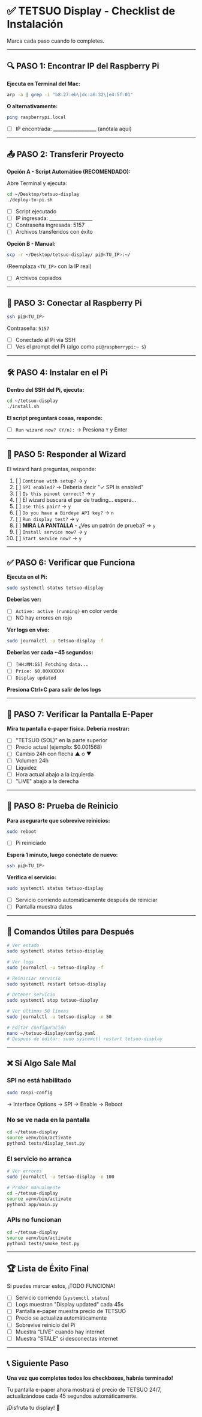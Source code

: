 # ✅ TETSUO Display - Checklist de Instalación

Marca cada paso cuando lo completes.

---

## 🔍 PASO 1: Encontrar IP del Raspberry Pi

**Ejecuta en Terminal del Mac:**
```bash
arp -a | grep -i "b8:27:eb\|dc:a6:32\|e4:5f:01"
```

**O alternativamente:**
```bash
ping raspberrypi.local
```

- [ ] IP encontrada: __________________ (anótala aquí)

---

## 📤 PASO 2: Transferir Proyecto

**Opción A - Script Automático (RECOMENDADO):**

Abre Terminal y ejecuta:
```bash
cd ~/Desktop/tetsuo-display
./deploy-to-pi.sh
```

- [ ] Script ejecutado
- [ ] IP ingresada: __________________
- [ ] Contraseña ingresada: 5157
- [ ] Archivos transferidos con éxito

**Opción B - Manual:**
```bash
scp -r ~/Desktop/tetsuo-display/ pi@<TU_IP>:~/
```
(Reemplaza `<TU_IP>` con la IP real)

- [ ] Archivos copiados

---

## 🔌 PASO 3: Conectar al Raspberry Pi

```bash
ssh pi@<TU_IP>
```
Contraseña: `5157`

- [ ] Conectado al Pi vía SSH
- [ ] Ves el prompt del Pi (algo como `pi@raspberrypi:~ $`)

---

## 🛠️ PASO 4: Instalar en el Pi

**Dentro del SSH del Pi, ejecuta:**
```bash
cd ~/tetsuo-display
./install.sh
```

**El script preguntará cosas, responde:**
- [ ] `Run wizard now? (Y/n):` → Presiona `Y` y Enter

---

## 🎯 PASO 5: Responder al Wizard

El wizard hará preguntas, responde:

1. [ ] `Continue with setup?` → `y`
2. [ ] `SPI enabled?` → Debería decir "✓ SPI is enabled"
3. [ ] `Is this pinout correct?` → `y`
4. [ ] El wizard buscará el par de trading... espera...
5. [ ] `Use this pair?` → `y`
6. [ ] `Do you have a Birdeye API key?` → `n`
7. [ ] `Run display test?` → `y`
8. [ ] **MIRA LA PANTALLA** - ¿Ves un patrón de prueba? → `y`
9. [ ] `Install service now?` → `y`
10. [ ] `Start service now?` → `y`

---

## ✅ PASO 6: Verificar que Funciona

**Ejecuta en el Pi:**
```bash
sudo systemctl status tetsuo-display
```

**Deberías ver:**
- [ ] `Active: active (running)` en color verde
- [ ] NO hay errores en rojo

**Ver logs en vivo:**
```bash
sudo journalctl -u tetsuo-display -f
```

**Deberías ver cada ~45 segundos:**
- [ ] `[HH:MM:SS] Fetching data...`
- [ ] `Price: $0.00XXXXXX`
- [ ] `Display updated`

**Presiona Ctrl+C para salir de los logs**

---

## 👀 PASO 7: Verificar la Pantalla E-Paper

**Mira tu pantalla e-paper física. Debería mostrar:**

- [ ] "TETSUO (SOL)" en la parte superior
- [ ] Precio actual (ejemplo: $0.001568)
- [ ] Cambio 24h con flecha ▲ o ▼
- [ ] Volumen 24h
- [ ] Liquidez
- [ ] Hora actual abajo a la izquierda
- [ ] "LIVE" abajo a la derecha

---

## 🎉 PASO 8: Prueba de Reinicio

**Para asegurarte que sobrevive reinicios:**

```bash
sudo reboot
```

- [ ] Pi reiniciado

**Espera 1 minuto, luego conéctate de nuevo:**
```bash
ssh pi@<TU_IP>
```

**Verifica el servicio:**
```bash
sudo systemctl status tetsuo-display
```

- [ ] Servicio corriendo automáticamente después de reiniciar
- [ ] Pantalla muestra datos

---

## 🔧 Comandos Útiles para Después

```bash
# Ver estado
sudo systemctl status tetsuo-display

# Ver logs
sudo journalctl -u tetsuo-display -f

# Reiniciar servicio
sudo systemctl restart tetsuo-display

# Detener servicio
sudo systemctl stop tetsuo-display

# Ver últimas 50 líneas
sudo journalctl -u tetsuo-display -n 50

# Editar configuración
nano ~/tetsuo-display/config.yaml
# Después de editar: sudo systemctl restart tetsuo-display
```

---

## ❌ Si Algo Sale Mal

### SPI no está habilitado

```bash
sudo raspi-config
```
→ Interface Options → SPI → Enable → Reboot

### No se ve nada en la pantalla

```bash
cd ~/tetsuo-display
source venv/bin/activate
python3 tests/display_test.py
```

### El servicio no arranca

```bash
# Ver errores
sudo journalctl -u tetsuo-display -n 100

# Probar manualmente
cd ~/tetsuo-display
source venv/bin/activate
python3 app/main.py
```

### APIs no funcionan

```bash
cd ~/tetsuo-display
source venv/bin/activate
python3 tests/smoke_test.py
```

---

## 🏆 Lista de Éxito Final

Si puedes marcar estos, ¡TODO FUNCIONA!

- [ ] Servicio corriendo (`systemctl status`)
- [ ] Logs muestran "Display updated" cada 45s
- [ ] Pantalla e-paper muestra precio de TETSUO
- [ ] Precio se actualiza automáticamente
- [ ] Sobrevive reinicio del Pi
- [ ] Muestra "LIVE" cuando hay internet
- [ ] Muestra "STALE" si desconectas internet

---

## 📞 Siguiente Paso

**Una vez que completes todos los checkboxes, habrás terminado!**

Tu pantalla e-paper ahora mostrará el precio de TETSUO 24/7,
actualizándose cada 45 segundos automáticamente.

¡Disfruta tu display! 🚀
